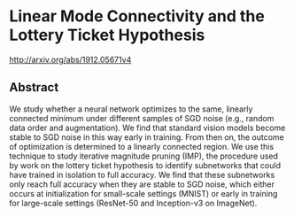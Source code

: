 # Linear Mode Connectivity and the Lottery Ticket Hypothesis
http://arxiv.org/abs/1912.05671v4
## Abstract
We study whether a neural network optimizes to the same, linearly connected minimum under different samples of SGD noise (e.g., random data order and augmentation). We find that standard vision models become stable to SGD noise in this way early in training. From then on, the outcome of optimization is determined to a linearly connected region. We use this technique to study iterative magnitude pruning (IMP), the procedure used by work on the lottery ticket hypothesis to identify subnetworks that could have trained in isolation to full accuracy. We find that these subnetworks only reach full accuracy when they are stable to SGD noise, which either occurs at initialization for small-scale settings (MNIST) or early in training for large-scale settings (ResNet-50 and Inception-v3 on ImageNet).